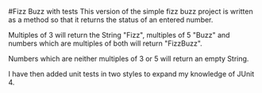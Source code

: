 #Fizz Buzz with tests
This version of the simple fizz buzz project is written as a method so that it returns the status of an entered number.

Multiples of 3 will return the String "Fizz", multiples of 5 "Buzz" and numbers which are multiples of both will return "FizzBuzz".

Numbers which are neither multiples of 3 or 5 will return an empty String.  

I have then added unit tests in two styles to expand my knowledge of JUnit 4.